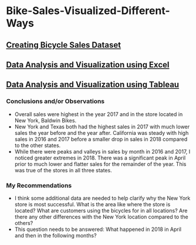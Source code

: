 # Bike-Sales-Visualized-Different-Ways
## [Creating Bicycle Sales Dataset](https://github.com/bfgelfand/Bicycle-Sales-Excel/blob/main/CreatingDataset.sql)
## [Data Analysis and Visualization using Excel](https://github.com/bfgelfand/Bicycle-Sales-Excel/blob/main/BikeStores.xlsx)
## [Data Analysis and Visualization using Tableau]()

### Conclusions and/or Observations
- Overall sales were highest in the year 2017 and in the store located in New York, Baldwin Bikes.
- New York and Texas both had the highest sales in 2017 with much lower sales the year before and the year after. California was steady with high sales in 2016 and 2017 before a smaller drop in sales in 2018 compared to the other states. 
- While there were peaks and valleys in sales by month in 2016 and 2017, I noticed greater extremes in 2018. There was a significant peak in April prior to much lower and flatter sales for the remainder of the year. This was true of the stores in all three states. 


### My Recommendations
- I think some additional data are needed to help clarify why the New York store is most successful. What is the area like where the store is located? What are customers using the bicycles for in all locations? Are there any other differences with the New York location compared to the others?
- This question needs to be answered: What happened in 2018 in April and then in the following months?
